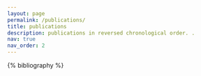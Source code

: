 ```yaml
---
layout: page
permalink: /publications/
title: publications
description: publications in reversed chronological order. .
nav: true
nav_order: 2
---
```


<!-- _pages/publications.md -->
<div class="publications">

{% bibliography %}

</div>
